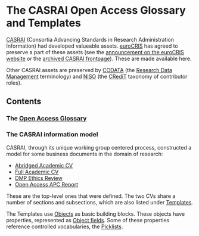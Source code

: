 # The CASRAI Open Access Glossary and Templates

[CASRAI](https://en.wikipedia.org/wiki/Consortia_Advancing_Standards_in_Research_Administration_Information)
(Consortia Advancing Standards in Research Administration Information) had developed valueable assets.
[euroCRIS](https://eurocris.org) has agreed to preserve a part of these assets (see the [announcement on the euroCRIS website](https://eurocris.org/news/casrai-domain-handover) or the [archived CASRAI frontpage](https://web.archive.org/web/20220624175507/https://casrai.org/)).
These are made available here.

Other CASRAI assets are preserved by [CODATA](https://codata.org/) (the [Research Data Management](https://codata.org/initiatives/data-science-and-stewardship/rdm-terminology-wg/) terminology) and [NISO](http://niso.org/) (the [CRediT](http://credit.niso.org/) taxonomy of contributor roles).

## Contents

### The [Open Access Glossary](./Open%20access%20glossary/Glossary.md)

### The CASRAI information model

CASRAI, through its unique working group centered process, constructed a model for some business documents in the domain of research:
* [Abridged Academic CV](./Templates/CV%20-%20Abridged%20Academic.md)
* [Full Academic CV](./Templates/CV%20-%20Full%20Academic.md)
* [DMP Ethics Review](./Templates/DMP%20Ethics%20Review.md)
* [Open Access APC Report](./Templates/Open%20Access%20APC%20Report.md)

These are the top-level ones that were defined.
The two CVs share a number of sections and subsections, which are also listed under [Templates](./Templates/).

The Templates use [Objects](./Objects/) as basic building blocks. These objects have properties, represented as [Object fields](./Object-Fields). Some of these properties reference controlled vocabularies, the [Picklists](./Picklists/).

